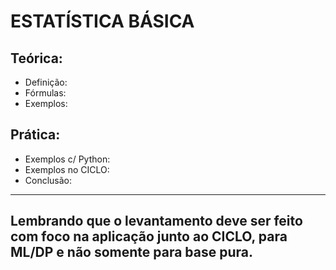 
# ESTATÍSTICA BÁSICA

## Teórica:
* Definição:
* Fórmulas:
* Exemplos:
## Prática:
* Exemplos c/ Python:
* Exemplos no CICLO:
* Conclusão:

---
Lembrando que o levantamento deve ser feito com foco na aplicação junto ao CICLO, para ML/DP e não somente para base pura.
---
